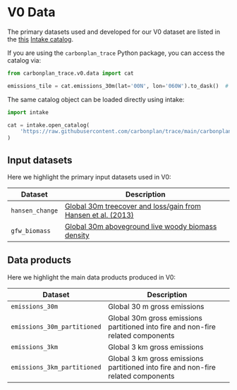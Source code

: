 # V0 Data

The primary datasets used and developed for our V0 dataset are listed in the [this](./catalog.yaml) [Intake catalog](https://intake.readthedocs.io/en/latest/).

If you are using the `carbonplan_trace` Python package, you can access the catalog via:

```python
from carbonplan_trace.v0.data import cat

emissions_tile = cat.emissions_30m(lat='00N', lon='060W').to_dask()  # returns an xarray.Dataset
```

The same catalog object can be loaded directly using intake:

```python
import intake

cat = intake.open_catalog(
    'https://raw.githubusercontent.com/carbonplan/trace/main/carbonplan_trace/v0/data/catalog.yaml'
)
```

## Input datasets

Here we highlight the primary input datasets used in V0:

| Dataset         | Description                                                                                                                                             |
| --------------- | ------------------------------------------------------------------------------------------------------------------------------------------------------- |
| `hansen_change` | [Global 30m treecover and loss/gain from Hansen et al. (2013)](https://storage.cloud.google.com/earthenginepartners-hansen/GFC-2020-v1.8/download.html) |
| `gfw_biomass`   | [Global 30m aboveground live woody biomass density](https://data.globalforestwatch.org/datasets/gfw::aboveground-live-woody-biomass-density/about)      |

## Data products

Here we highlight the main data products produced in V0:

| Dataset                     | Description                                                                       |
| --------------------------- | --------------------------------------------------------------------------------- |
| `emissions_30m`             | Global 30 m gross emissions                                                       |
| `emissions_30m_partitioned` | Global 30m gross emissions partitioned into fire and non-fire related components  |
| `emissions_3km`             | Global 3 km gross emissions                                                       |
| `emissions_3km_partitioned` | Global 3 km gross emissions partitioned into fire and non-fire related components |
